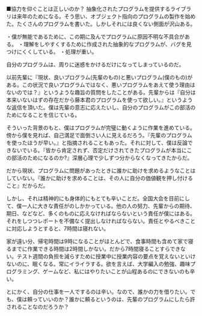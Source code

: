 ■協力を仰ぐことは正しいのか？
抽象化されたプログラムを提供するライブラリは来年のためになる。そう思い、オブジェクト指向のプログラムの製作を始めた。たくさんのプログラムを書いた。しかしそれには良くない側面が沢山ある。

・僕が無能であるために、この期に及んでプログラムに原因不明な不具合がある。
・理解をしやすくするために作成された抽象的なプログラムが、バグを見つけにくくしている。
・処理が重い。

自分のプログラムは、周りに迷惑をかけるだけになってしまっているのだ。

以前先輩に『現状、良いプログラム(先輩のもの)と悪いプログラム(僕のもの)がある。この状況で良いプログラムではなく、悪いプログラムをあえて使う理由はないのでは？』というような趣旨の質問をしたことがある。先輩からは『自分は本来いないはずの存在だから藤本君のプログラムを使って欲しい。』というような返信を頂いた。僕は先輩の意志に応えたいし、自分のプログラムがこの部活のためになることを信じている。

そういった背景のもと、僕はプログラムが完璧に動くように作業を進めている。傍から僕を見れば、自己満足で面倒さい人に見えるだろう。『先輩のプログラムを使ったほうが早い。』と指摘されることもあった。それに対して、僕は反論できないでいる。『皆から肯定されず、否定だけされてきたプログラムが本当にこの部活のためになるのか?』深層心理で少しずつ分からなくなってきたからだ。

だから現状、プログラムに問題があったときに誰かに助けを求めるようなことはしていない。『誰かに助けを求めることは、その人に自分の価値観を押し付けること』だからだ。

しかし、それは精神的にも身体的にもとても辛いことだ。全国大会を目前にして、僕一人に大きな責任がのしかかっている。他の人の努力、先輩からの期待、期日、などなど、多くのものに応えなければならないという責任が僕にはある。それをしつつレポートを不備なく提出しなければならない。責任とやるべきことに対応しようとすると、7時間は寝れない。

家が遠い分、帰宅時間は9時になることがほとんどで、食事時間も含めて家で寝るまでに作業できる時間は2時間しかない。だから7時間寝ることすらできない。テスト週間の負担を減らすために授業中に授業内容の要点を覚えないといけないのに、眠くなる。常にイライラする。欲を言えば、大学編入の勉強、趣味プログラミング、ゲームなど、私にはやりたいことが山程あるのにできないのも辛い。

とにかく、自分の仕事を一人でするのは辛い。なので、誰かの力を借りたい。でも、僕は頼っていいのか？誰かに頼るというのは、先輩のプログラムにしたら許されることなのだろうか？